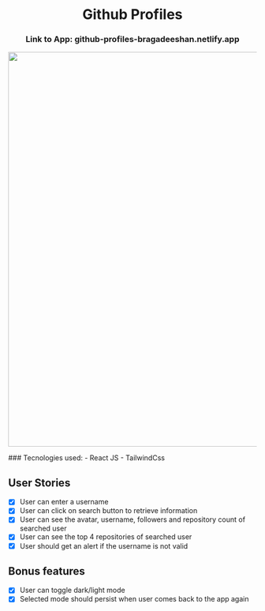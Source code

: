 <h1 align=center >Github Profiles</h1>

<h3 align=center>Link to App: github-profiles-bragadeeshan.netlify.app </h3>
<p align=center>
  <img src="assets/assetSS" width=800px />
</p>
### Tecnologies used:
- React JS
- TailwindCss

## User Stories

-   [x] User can enter a username
-   [x] User can click on search button to retrieve information
-   [x] User can see the avatar, username, followers and repository count of searched user
-   [x] User can see the top 4 repositories of searched user
-   [x] User should get an alert if the username is not valid

## Bonus features
-  [x] User can toggle dark/light mode
-  [x] Selected mode should persist when user comes back to the app again
